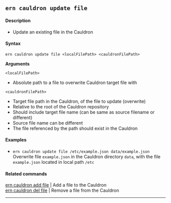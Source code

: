 ## `ern cauldron update file`

#### Description

- Update an existing file in the Cauldron

#### Syntax

`ern cauldron update file <localFilePath> <cauldronFilePath>`

**Arguments**

`<localFilePath>`

- Absolute path to a file to overwrite Cauldron target file with

`<cauldronFilePath>`

- Target file path in the Cauldron, of the file to update (overwrite)
- Relative to the root of the Cauldron repository
- Should include target file name (can be same as source filename or different)
- Source file name can be different
- The file referenced by the path should exist in the Cauldron

#### Examples

- `ern cauldron update file /etc/example.json data/example.json`  
  Overwrite file `example.json` in the Cauldron directory `data`, with the file `example.json` located in local path `/etc`

#### Related commands

[ern cauldron add file] | Add a file to the Cauldron  
[ern cauldron del file] | Remove a file from the Cauldron

---

[ern cauldron add file]: ../add/file.md
[ern cauldron del file]: ../del/file.md
